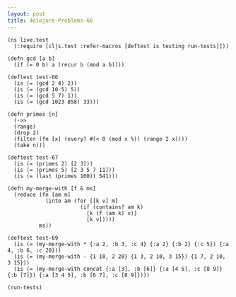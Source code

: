 ```yaml
---
layout: post
title: 4clojure-Problems-66
---
```


<pre><code class="language-klipse">(ns live.test
  (:require [cljs.test :refer-macros [deftest is testing run-tests]]))
  
(defn gcd [a b]
  (if (= 0 b) a (recur b (mod a b))))

(deftest test-66
  (is (= (gcd 2 4) 2))
  (is (= (gcd 10 5) 5))
  (is (= (gcd 5 7) 1))
  (is (= (gcd 1023 858) 33)))
  
(defn primes [n] 
  (->>
  (range)
  (drop 2)
  (filter (fn [x] (every? #(< 0 (mod x %)) (range 2 x))))
  (take n)))

(deftest test-67
  (is (= (primes 2) [2 3]))
  (is (= (primes 5) [2 3 5 7 11]))
  (is (= (last (primes 100)) 541)))
  
(defn my-merge-with [f & ms]
  (reduce (fn [am m]
            (into am (for [[k v] m]
                       (if (contains? am k)
                         [k (f (am k) v)]
                         [k v]))))
          ms))

(deftest test-69
  (is (= (my-merge-with * {:a 2, :b 3, :c 4} {:a 2} {:b 2} {:c 5}) {:a 4, :b 6, :c 20}))
  (is (= (my-merge-with - {1 10, 2 20} {1 3, 2 10, 3 15}) {1 7, 2 10, 3 15}))
  (is (= (my-merge-with concat {:a [3], :b [6]} {:a [4 5], :c [8 9]} {:b [7]}) {:a [3 4 5], :b [6 7], :c [8 9]})))
  
(run-tests)
</code></pre>
